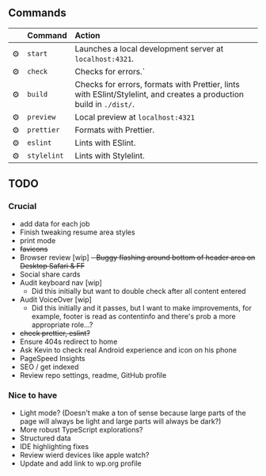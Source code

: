 ## Commands

|     | Command     | Action                                                                                                              |
| :-- | :---------- | :------------------------------------------------------------------------------------------------------------------ |
| ⚙️  | `start`     | Launches a local development server at `localhost:4321`.                                                            |
| ⚙️  | `check`     | Checks for errors.`                                                                                                 |
| ⚙️  | `build`     | Checks for errors, formats with Prettier, lints with ESlint/Stylelint, and creates a production build in `./dist/`. |
| ⚙️  | `preview`   | Local preview at `localhost:4321`                                                                                   |
| ⚙️  | `prettier`  | Formats with Prettier.                                                                                              |
| ⚙️  | `eslint`    | Lints with ESlint.                                                                                                  |
| ⚙️  | `stylelint` | Lints with Stylelint.                                                                                               |

## TODO

### Crucial

- add data for each job
- Finish tweaking resume area styles
- print mode
- ~~favicons~~
- Browser review [wip]
  ~~- Buggy flashing around bottom of header area on Desktop Safari & FF~~
- Social share cards
- Audit keyboard nav [wip]
  - Did this initially but want to double check after all content entered
- Audit VoiceOver [wip]
  - Did this initially and it passes, but I want to make improvements, for example, footer is read as contentinfo and
    there's prob a more appropriate role...?
- ~~check prettier, eslint?~~
- Ensure 404s redirect to home
- Ask Kevin to check real Android experience and icon on his phone
- PageSpeed Insights
- SEO / get indexed
- Review repo settings, readme, GitHub profile

### Nice to have

- Light mode? (Doesn't make a ton of sense because large parts of the page will always be light and large parts will always be dark?)
- More robust TypeScript explorations?
- Structured data
- IDE highlighting fixes
- Review wierd devices like apple watch?
- Update and add link to wp.org profile
